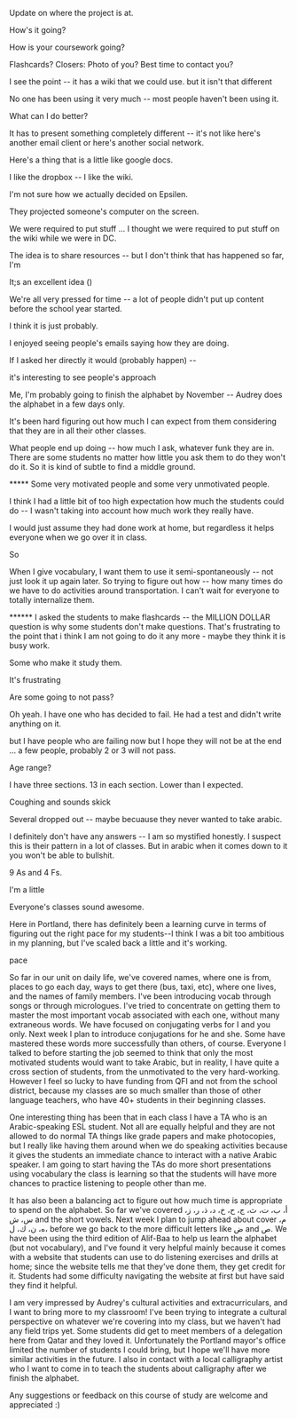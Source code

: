 
Update on where the project is at. 

How's it going? 

How is your coursework going? 

Flashcards? 
Closers: 
Photo of you? 
Best time to contact you?

I see the point -- it has a wiki that we could use. 
but it isn't that different



No one has been using it very much -- most people haven't been using it. 

What can I do better? 

It has to present something completely different -- it's not like here's another email client or here's another social network. 

Here's a thing that is a little like google docs. 

I like the dropbox -- I like the wiki. 

I'm not sure how we actually decided on Epsilen. 

They projected someone's computer on the screen. 

We were required to put stuff ... I thought we were required to put stuff on the wiki while we were in DC. 

The idea is to share resources -- but I don't think that has happened so far, I'm 

It;s an excellent idea ()

We're all very pressed for time -- a lot of people didn't put up content before the school year started. 

I think it is just probably. 

I enjoyed seeing people's emails saying how they are doing. 

If I asked her directly it would (probably happen) --  



it's interesting to see people's approach 

Me, I'm probably going to finish the alphabet by November -- Audrey does the alphabet in a few days only. 

It's been hard figuring out how much I can expect from them considering that they are in all their other classes. 

What people end up doing -- how much I ask, whatever funk they are in. There are some students no matter how little you ask them to do they won't do it. So it is kind of subtle to find a middle ground. 

***** Some very motivated people and some very unmotivated people. 

I think I had a little bit of too high expectation how much the students could do -- I wasn't taking into account how much work they really have. 

I would just assume they had done work at home, but regardless it helps everyone when we go over it in class. 

So 

When I give vocabulary, I want them to use it semi-spontaneously -- not just look it up again later. So trying to figure out how -- how many times do we have to do activities around transportation. I can't wait for everyone to totally internalize them. 

****** I asked the students to make flashcards -- the MILLION DOLLAR question is why some students don't make questions. That's frustrating to the point that i think I am not going to do it any more - maybe they think it is busy work. 

Some who make it study them. 

It's frustrating 

Are some going to not pass? 

Oh yeah. I have one who has decided to fail. He had a test and didn't write anything on it. 

but I have people who are failing now but I hope they will not be at the end ... a few people, probably 2 or 3 will not pass. 


Age range? 

I have three sections. 13 in each section. Lower than I expected. 

Coughing and sounds skick

Several dropped out -- maybe becuause they never wanted to take arabic.




I definitely don't have any answers -- I am so mystified honestly. I suspect this is their pattern in a lot of classes. But in arabic when it comes down to it you won't be able to bullshit. 


9 As and 4 Fs. 

I'm a little 


<!-- ========================== -->
<!-- = sarah's previous email = -->
<!-- ========================== -->

Everyone's classes sound awesome.

Here in Portland, there has definitely been a learning curve in terms of figuring out the right pace for my students--I think I was a bit too ambitious in my planning, but I've scaled back a little and it's working.

pace


So far in our unit on daily life, we've covered names, where one is from, places to go each day, ways to get there (bus, taxi, etc), where one lives, and the names of family members. I've been introducing vocab through songs or through micrologues. I've tried to concentrate on getting them to master the most important vocab associated with each one, without many extraneous words. We have focused on conjugating verbs for I and you only.  Next week I plan to introduce conjugations for he and she. Some have mastered these words more successfully than others, of course. Everyone I talked to before starting the job seemed to think that only the most motivated students would want to take Arabic, but in reality, I have quite a cross section of students, from the unmotivated to the very hard-working.  However I feel so lucky to have funding from QFI and not from the school district, because my classes are so much smaller than those of other language teachers, who have 40+ students in their beginning classes.




One interesting thing has been that in each class I have a TA who is an Arabic-speaking ESL student. Not all are equally helpful and they are not allowed to do normal TA things like grade papers and make photocopies, but I really like having them around when we do speaking activities because it gives the students an immediate chance to interact with a native Arabic speaker. I am going to start having the TAs do more short presentations using vocabulary the class is learning so that the students will have more chances to practice listening to people other than me.

It has also been a balancing act to figure out how much time is appropriate to spend on the alphabet. So far we've covered  أ، ب، ت، ث، ج، ح، خ، د، ذ، ر، ز، س، ش and the short vowels. Next week I plan to jump ahead about cover م، ه، ن، ك، ل، before we go back to the more difficult letters like ض and ص. We have been using the third edition of Alif-Baa to help us learn the alphabet (but not vocabulary), and I've found it very helpful mainly because it comes with a website that students can use to do listening exercises and drills at home; since the website tells me that they've done them, they get credit for it. Students had some difficulty navigating the website at first but have said they find it helpful.

I am very impressed by Audrey's cultural activities and extracurriculars, and I want to bring more to my classroom! I've been trying to integrate a cultural perspective on whatever we're covering into my class, but we haven't had any field trips yet. Some students did get to meet members of a delegation here from Qatar and they loved it. Unfortunately the Portland mayor's office limited the number of students I could bring, but I hope we'll have more similar activities in the future. I also in contact with a local calligraphy artist who I want to come in to teach the students about calligraphy after we finish the alphabet.

Any suggestions or feedback on this course of study are welcome and appreciated :)
